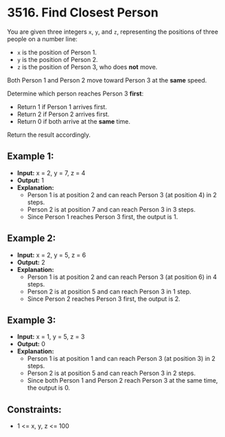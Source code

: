 # 3516. Find Closest Person

You are given three integers `x`, `y`, and `z`, representing the positions of three people on a number line:

- `x` is the position of Person 1.
- `y` is the position of Person 2.
- `z` is the position of Person 3, who does **not** move.

Both Person 1 and Person 2 move toward Person 3 at the **same** speed.

Determine which person reaches Person 3 **first**:

- Return 1 if Person 1 arrives first.
- Return 2 if Person 2 arrives first.
- Return 0 if both arrive at the **same** time.

Return the result accordingly.

## Example 1:

- **Input:** x = 2, y = 7, z = 4
- **Output:** 1
- **Explanation:**
    - Person 1 is at position 2 and can reach Person 3 (at position 4) in 2 steps.
    - Person 2 is at position 7 and can reach Person 3 in 3 steps.
    - Since Person 1 reaches Person 3 first, the output is 1.


## Example 2:

- **Input:** x = 2, y = 5, z = 6
- **Output:** 2
- **Explanation:**
    - Person 1 is at position 2 and can reach Person 3 (at position 6) in 4 steps.
    - Person 2 is at position 5 and can reach Person 3 in 1 step.
    - Since Person 2 reaches Person 3 first, the output is 2.


## Example 3:

- **Input:** x = 1, y = 5, z = 3
- **Output:** 0
- **Explanation:**
    - Person 1 is at position 1 and can reach Person 3 (at position 3) in 2 steps.
    - Person 2 is at position 5 and can reach Person 3 in 2 steps.
    - Since both Person 1 and Person 2 reach Person 3 at the same time, the output is 0.

## Constraints:

- 1 <= x, y, z <= 100